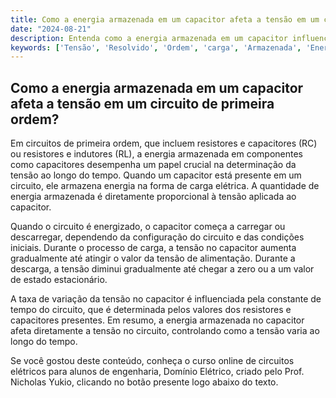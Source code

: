 ```yaml
---
title: Como a energia armazenada em um capacitor afeta a tensão em um circuito de primeira ordem?
date: "2024-08-21"
description: Entenda como a energia armazenada em um capacitor influencia a tensão em circuitos de primeira ordem.
keywords: ['Tensão', 'Resolvido', 'Ordem', 'carga', 'Armazenada', 'Energia', 'Circuito']
---
```


## Como a energia armazenada em um capacitor afeta a tensão em um circuito de primeira ordem?

Em circuitos de primeira ordem, que incluem resistores e capacitores (RC) ou resistores e indutores (RL), a energia armazenada em componentes como capacitores desempenha um papel crucial na determinação da tensão ao longo do tempo. Quando um capacitor está presente em um circuito, ele armazena energia na forma de carga elétrica. A quantidade de energia armazenada é diretamente proporcional à tensão aplicada ao capacitor.

Quando o circuito é energizado, o capacitor começa a carregar ou descarregar, dependendo da configuração do circuito e das condições iniciais. Durante o processo de carga, a tensão no capacitor aumenta gradualmente até atingir o valor da tensão de alimentação. Durante a descarga, a tensão diminui gradualmente até chegar a zero ou a um valor de estado estacionário.

A taxa de variação da tensão no capacitor é influenciada pela constante de tempo do circuito, que é determinada pelos valores dos resistores e capacitores presentes. Em resumo, a energia armazenada no capacitor afeta diretamente a tensão no circuito, controlando como a tensão varia ao longo do tempo.

Se você gostou deste conteúdo, conheça o curso online de circuitos elétricos para alunos de engenharia, Domínio Elétrico, criado pelo Prof. Nicholas Yukio, clicando no botão presente logo abaixo do texto.